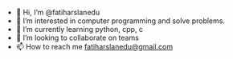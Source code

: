 - 👋 Hi, I’m @fatiharslanedu
- 👀 I’m interested in computer programming and solve problems.
- 🌱 I’m currently learning python, cpp, c
- 💞️ I’m looking to collaborate on teams
- 📫 How to reach me fatiharslanedu@gmail.com

<!---
fatiharslanedu/fatiharslanedu is a ✨ special ✨ repository because its `README.md` (this file) appears on your GitHub profile.
You can click the Preview link to take a look at your changes.
--->
